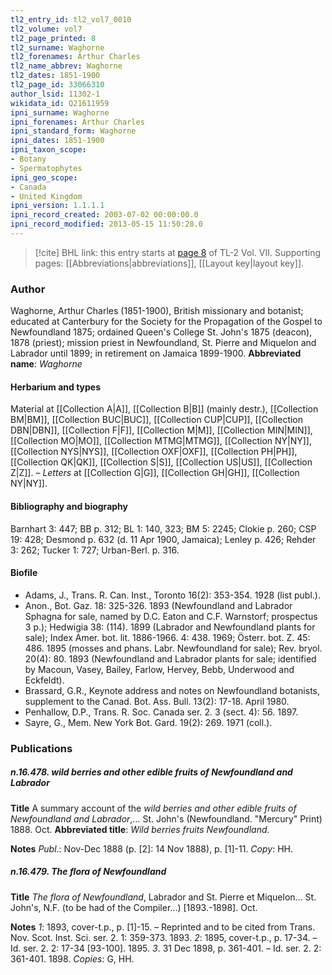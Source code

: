 ```yaml
---
tl2_entry_id: tl2_vol7_0010
tl2_volume: vol7
tl2_page_printed: 8
tl2_surname: Waghorne
tl2_forenames: Arthur Charles
tl2_name_abbrev: Waghorne
tl2_dates: 1851-1900
tl2_page_id: 33066310
author_lsid: 11302-1
wikidata_id: Q21611959
ipni_surname: Waghorne
ipni_forenames: Arthur Charles
ipni_standard_form: Waghorne
ipni_dates: 1851-1900
ipni_taxon_scope: 
- Botany
- Spermatophytes
ipni_geo_scope: 
- Canada
- United Kingdom
ipni_version: 1.1.1.1
ipni_record_created: 2003-07-02 00:00:00.0
ipni_record_modified: 2013-05-15 11:50:28.0
---
```



> [!cite] BHL link: this entry starts at [page 8](https://www.biodiversitylibrary.org/page/33066310) of TL-2 Vol. VII.
> Supporting pages: [[Abbreviations|abbreviations]], [[Layout key|layout key]].

### Author

Waghorne, Arthur Charles (1851-1900), British missionary and botanist; educated at Canterbury for the Society for the Propagation of the Gospel to Newfoundland 1875; ordained Queen's College St. John's 1875 (deacon), 1878 (priest); mission priest in Newfoundland, St. Pierre and Miquelon and Labrador until 1899; in retirement on Jamaica 1899-1900. 
**Abbreviated name**: *Waghorne*

#### Herbarium and types

Material at [[Collection A|A]], [[Collection B|B]] (mainly destr.), [[Collection BM|BM]], [[Collection BUC|BUC]], [[Collection CUP|CUP]], [[Collection DBN|DBN]], [[Collection F|F]], [[Collection M|M]], [[Collection MIN|MIN]], [[Collection MO|MO]], [[Collection MTMG|MTMG]], [[Collection NY|NY]], [[Collection NYS|NYS]], [[Collection OXF|OXF]], [[Collection PH|PH]], [[Collection QK|QK]], [[Collection S|S]], [[Collection US|US]], [[Collection Z|Z]]. – *Letters* at [[Collection G|G]], [[Collection GH|GH]], [[Collection NY|NY]].

#### Bibliography and biography

Barnhart 3: 447; BB p. 312; BL 1: 140, 323; BM 5: 2245; Clokie p. 260; CSP 19: 428; Desmond p. 632 (d. 11 Apr 1900, Jamaica); Lenley p. 426; Rehder 3: 262; Tucker 1: 727; Urban-Berl. p. 316.

#### Biofile

- Adams, J., Trans. R. Can. Inst., Toronto 16(2): 353-354. 1928 (list publ.).
- Anon., Bot. Gaz. 18: 325-326. 1893 (Newfoundland and Labrador Sphagna for sale, named by D.C. Eaton and C.F. Warnstorf; prospectus 3 p.); Hedwigia 38: (114). 1899 (Labrador and Newfoundland plants for sale); Index Amer. bot. lit. 1886-1966. 4: 438. 1969; Österr. bot. Z. 45: 486. 1895 (mosses and phans. Labr. Newfoundland for sale); Rev. bryol. 20(4): 80. 1893 (Newfoundland and Labrador plants for sale; identified by Macoun, Vasey, Bailey, Farlow, Hervey, Bebb, Underwood and Eckfeldt).
- Brassard, G.R., Keynote address and notes on Newfoundland botanists, supplement to the Canad. Bot. Ass. Bull. 13(2): 17-18. April 1980.
- Penhallow, D.P., Trans. R. Soc. Canada ser. 2. 3 (sect. 4): 56. 1897.
- Sayre, G., Mem. New York Bot. Gard. 19(2): 269. 1971 (coll.).

### Publications

##### n.16.478. wild berries and other edible fruits of Newfoundland and Labrador

**Title**
A summary account of the *wild berries and other edible fruits of Newfoundland and Labrador*,... St. John's (Newfoundland. "Mercury" Print) 1888. Oct.
**Abbreviated title**: *Wild berries fruits Newfoundland*.

**Notes**
*Publ*.: Nov-Dec 1888 (p. \[2\]: 14 Nov 1888), p. \[1\]-11. *Copy*: HH.

##### n.16.479. The flora of Newfoundland

**Title**
*The flora of Newfoundland*, Labrador and St. Pierre et Miquelon... St. John's, N.F. (to be had of the Compiler...) \[1893.-1898\]. Oct.

**Notes**
*1*: 1893, cover-t.p., p. \[1\]-15. – Reprinted and to be cited from Trans. Nov. Scot. Inst. Sci. ser. 2. 1: 359-373. 1893.
*2*: 1895, cover-t.p., p. 17-34. – Id. ser. 2. 2: 17-34 \[93-100\]. 1895.
*3*. 31 Dec 1898, p. 361-401. – Id. ser. 2. 2: 361-401. 1898.
*Copies*: G, HH.

